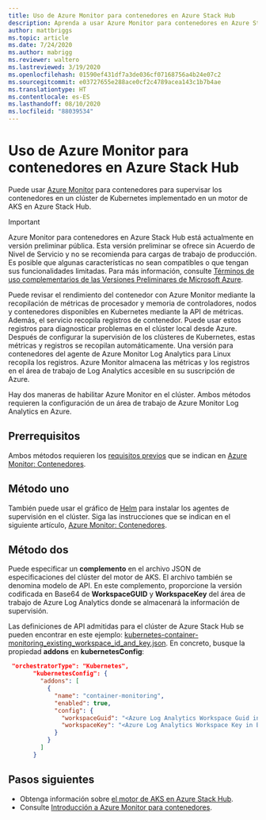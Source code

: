 ```yaml
---
title: Uso de Azure Monitor para contenedores en Azure Stack Hub
description: Aprenda a usar Azure Monitor para contenedores en Azure Stack Hub.
author: mattbriggs
ms.topic: article
ms.date: 7/24/2020
ms.author: mabrigg
ms.reviewer: waltero
ms.lastreviewed: 3/19/2020
ms.openlocfilehash: 01590ef431df7a3de036cf07168756a4b24e07c2
ms.sourcegitcommit: e03727655e288ace0cf2c4789acea143c1b7b4ae
ms.translationtype: HT
ms.contentlocale: es-ES
ms.lasthandoff: 08/10/2020
ms.locfileid: "88039534"
---
```

# <a name="use-azure-monitor-for-containers-on-azure-stack-hub"></a>Uso de Azure Monitor para contenedores en Azure Stack Hub

Puede usar [Azure Monitor](/azure/azure-monitor/) para contenedores para supervisar los contenedores en un clúster de Kubernetes implementado en un motor de AKS en Azure Stack Hub. 

> [!IMPORTANT]
> Azure Monitor para contenedores en Azure Stack Hub está actualmente en versión preliminar pública.
> Esta versión preliminar se ofrece sin Acuerdo de Nivel de Servicio y no se recomienda para cargas de trabajo de producción. Es posible que algunas características no sean compatibles o que tengan sus funcionalidades limitadas. Para más información, consulte [Términos de uso complementarios de las Versiones Preliminares de Microsoft Azure](https://azure.microsoft.com/support/legal/preview-supplemental-terms/).

Puede revisar el rendimiento del contenedor con Azure Monitor mediante la recopilación de métricas de procesador y memoria de controladores, nodos y contenedores disponibles en Kubernetes mediante la API de métricas. Además, el servicio recopila registros de contenedor. Puede usar estos registros para diagnosticar problemas en el clúster local desde Azure. Después de configurar la supervisión de los clústeres de Kubernetes, estas métricas y registros se recopilan automáticamente. Una versión para contenedores del agente de Azure Monitor Log Analytics para Linux recopila los registros. Azure Monitor almacena las métricas y los registros en el área de trabajo de Log Analytics accesible en su suscripción de Azure.

Hay dos maneras de habilitar Azure Monitor en el clúster. Ambos métodos requieren la configuración de un área de trabajo de Azure Monitor Log Analytics en Azure.

## <a name="prerequisites"></a>Prerrequisitos

Ambos métodos requieren los [requisitos previos](https://github.com/Helm/charts/tree/master/incubator/azuremonitor-containers#pre-requisites) que se indican en [Azure Monitor: Contenedores](https://github.com/Helm/charts/tree/master/incubator/azuremonitor-containers).

## <a name="method-one"></a>Método uno

También puede usar el gráfico de [Helm](https://helm.sh/) para instalar los agentes de supervisión en el clúster. Siga las instrucciones que se indican en el siguiente artículo, [Azure Monitor: Contenedores](https://github.com/Helm/charts/tree/master/incubator/azuremonitor-containers).

## <a name="method-two"></a>Método dos

Puede especificar un **complemento** en el archivo JSON de especificaciones del clúster del motor de AKS. El archivo también se denomina modelo de API. En este complemento, proporcione la versión codificada en Base64 de **WorkspaceGUID** y **WorkspaceKey** del área de trabajo de Azure Log Analytics donde se almacenará la información de supervisión.

Las definiciones de API admitidas para el clúster de Azure Stack Hub se pueden encontrar en este ejemplo: [kubernetes-container-monitoring_existing_workspace_id_and_key.json](https://github.com/Azure/aks-engine/blob/master/examples/addons/container-monitoring/kubernetes-container-monitoring_existing_workspace_id_and_key.json). En concreto, busque la propiedad **addons** en **kubernetesConfig**:

```JSON  
 "orchestratorType": "Kubernetes",
       "kubernetesConfig": {
         "addons": [
           {
             "name": "container-monitoring",
             "enabled": true,
             "config": {
               "workspaceGuid": "<Azure Log Analytics Workspace Guid in Base-64 encoded>",
               "workspaceKey": "<Azure Log Analytics Workspace Key in Base-64 encoded>"
             }
           }
         ]
       }
```

## <a name="next-steps"></a>Pasos siguientes

- Obtenga información sobre [el motor de AKS en Azure Stack Hub](azure-stack-kubernetes-aks-engine-overview.md).  
- Consulte [Introducción a Azure Monitor para contenedores](/azure/azure-monitor/insights/container-insights-overview).
